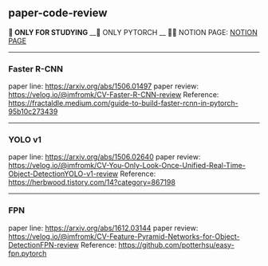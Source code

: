 ## paper-code-review


__📌 ONLY FOR STUDYING__
__📌 ONLY PYTORCH __
👩‍💻 NOTION PAGE: [NOTION PAGE](https://imfromk.notion.site/CV-CODE-a07927e461d84faa8a79cad21cd8e94c)

---
### Faster R-CNN
paper line: https://arxiv.org/abs/1506.01497
paper review: https://velog.io/@imfromk/CV-Faster-R-CNN-review
Reference: https://fractaldle.medium.com/guide-to-build-faster-rcnn-in-pytorch-95b10c273439

---
### YOLO v1
paper line: https://arxiv.org/abs/1506.02640
paper review: https://velog.io/@imfromk/CV-You-Only-Look-Once-Unified-Real-Time-Object-DetectionYOLO-v1-review
Reference: https://herbwood.tistory.com/14?category=867198


---
### FPN
paper line: https://arxiv.org/abs/1612.03144
paper review: https://velog.io/@imfromk/CV-Feature-Pyramid-Networks-for-Object-DetectionFPN-review
Reference: https://github.com/potterhsu/easy-fpn.pytorch

